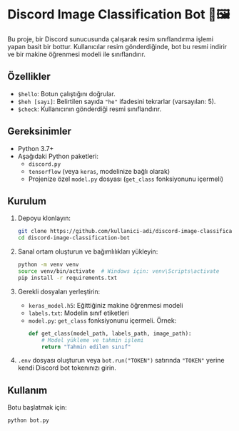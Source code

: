 # Discord Image Classification Bot 🤖🖼️

Bu proje, bir Discord sunucusunda çalışarak resim sınıflandırma işlemi yapan basit bir bottur. Kullanıcılar resim gönderdiğinde, bot bu resmi indirir ve bir makine öğrenmesi modeli ile sınıflandırır.

## Özellikler

- `$hello`: Botun çalıştığını doğrular.
- `$heh [sayı]`: Belirtilen sayıda `"he"` ifadesini tekrarlar (varsayılan: 5).
- `$check`: Kullanıcının gönderdiği resmi sınıflandırır.

## Gereksinimler

- Python 3.7+
- Aşağıdaki Python paketleri:
  - `discord.py`
  - `tensorflow` (veya `keras`, modelinize bağlı olarak)
  - Projenize özel `model.py` dosyası (`get_class` fonksiyonunu içermeli)

## Kurulum

1. Depoyu klonlayın:
    ```bash
    git clone https://github.com/kullanici-adi/discord-image-classification-bot.git
    cd discord-image-classification-bot
    ```

2. Sanal ortam oluşturun ve bağımlılıkları yükleyin:
    ```bash
    python -m venv venv
    source venv/bin/activate  # Windows için: venv\Scripts\activate
    pip install -r requirements.txt
    ```

3. Gerekli dosyaları yerleştirin:
    - `keras_model.h5`: Eğittiğiniz makine öğrenmesi modeli
    - `labels.txt`: Modelin sınıf etiketleri
    - `model.py`: `get_class` fonksiyonunu içermeli. Örnek:
      ```python
      def get_class(model_path, labels_path, image_path):
          # Model yükleme ve tahmin işlemi
          return "Tahmin edilen sınıf"
      ```

4. `.env` dosyası oluşturun veya `bot.run("TOKEN")` satırında `"TOKEN"` yerine kendi Discord bot tokenınızı girin.

## Kullanım

Botu başlatmak için:

```bash
python bot.py
